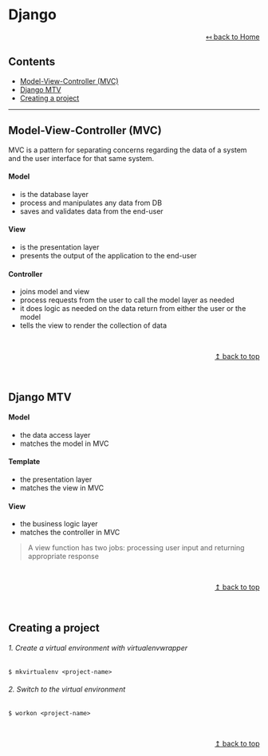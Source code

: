 # Django

<div align="right">

[↤ back to Home](README.md)

</div>

## Contents
* [Model-View-Controller (MVC)](#model-view-controller-mvc)
* [Django MTV](#django-mtv)
* [Creating a project](creating-a-project)
---

## Model-View-Controller (MVC)
MVC is a pattern for separating concerns regarding the data of a system and the user interface for that same system.

#### Model
* is the database layer
* process and manipulates any data from DB
* saves and validates data from the end-user

#### View
* is the presentation layer
* presents the output of the application to the end-user

#### Controller
* joins model and view
* process requests from the user to call the model layer as needed
* it does logic as needed on the data return from either the user or the model
* tells the view to render the collection of data

<br>
<div align="right">

[↥ back to top](#django)

</div>
<br>

## Django MTV
#### Model
* the data access layer
* matches the model in MVC

#### Template
* the presentation layer
* matches the view in MVC

#### View
* the business logic layer
* matches the controller in MVC
> A view function has two jobs: processing user input and returning appropriate response

<br>
<div align="right">

[↥ back to top](#django)

</div>
<br>

## Creating a project
###### 1. Create a virtual environment with virtualenvwrapper
```shell
$ mkvirtualenv <project-name>
```

###### 2. Switch to the virtual environment
```shell
$ workon <project-name>
```

<br>
<div align="right">

[↥ back to top](#django)

</div>
<br>
